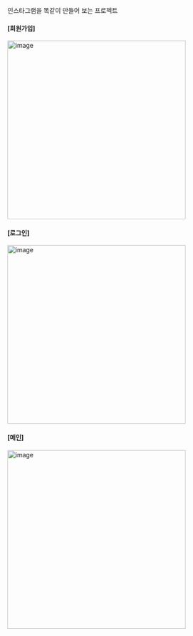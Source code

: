 인스타그램을 똑같이 만들어 보는 프로젝트

#### [회원가입]
<img width="400" alt="image" src="https://github.com/user-attachments/assets/7d66458c-273d-438c-a98c-d77a7c99ac9e" />

#### [로그인]
<img width="400" alt="image" src="https://github.com/user-attachments/assets/8b8b86ac-8016-490d-a229-f27eea3705d0" />

#### [메인]
<img width="400" alt="image" src="https://github.com/user-attachments/assets/3f57af13-1f1a-4661-844e-acf615f1a332" />
